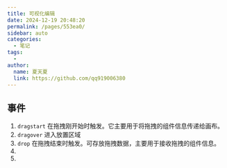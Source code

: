 ```yaml
---
title: 可视化编辑
date: 2024-12-19 20:48:20
permalink: /pages/553ea0/
sidebar: auto
categories:
  - 笔记
tags:
  - 
author: 
  name: 夏天夏
  link: https://github.com/qq919006380
---
```

##	 事件

1. `dragstart` 在拖拽刚开始时触发。它主要用于将拖拽的组件信息传递给画布。
2. `dragover` 进入放置区域
3. `drop` 在拖拽结束时触发。可存放拖拽数据，主要用于接收拖拽的组件信息。
3. 
2. 

